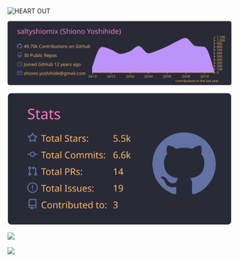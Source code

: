 ![HEART OUT](https://github-readme-stats.vercel.app/api?username=saltyshiomix&count_private=true&show_icons=true)

![](https://raw.githubusercontent.com/saltyshiomix/saltyshiomix/master/profile-summary-card-output/dracula/0-profile-details.svg)

![](https://raw.githubusercontent.com/saltyshiomix/saltyshiomix/master/profile-summary-card-output/dracula/3-stats.svg)

![](https://komarev.com/ghpvc/?username=saltyshiomix&color=blueviolet&style=flat-square)

![](https://hit.yhype.me/github/profile?user_id=5608079)
